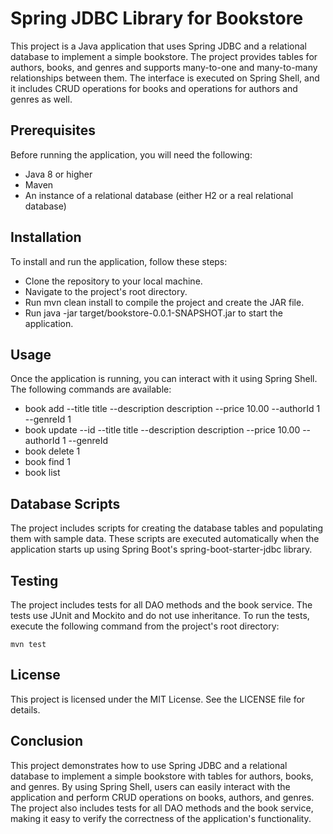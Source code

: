 # Spring JDBC Library for Bookstore
This project is a Java application that uses Spring JDBC and a relational database to implement a simple bookstore. The project provides tables for authors, books, and genres and supports many-to-one and many-to-many relationships between them. The interface is executed on Spring Shell, and it includes CRUD operations for books and operations for authors and genres as well.

## Prerequisites
Before running the application, you will need the following:
* Java 8 or higher
* Maven
* An instance of a relational database (either H2 or a real relational database)

## Installation
To install and run the application, follow these steps:
* Clone the repository to your local machine.
* Navigate to the project's root directory.
* Run mvn clean install to compile the project and create the JAR file.
* Run java -jar target/bookstore-0.0.1-SNAPSHOT.jar to start the application.

## Usage
Once the application is running, you can interact with it using Spring Shell. The following commands are available:
* book add --title title --description description --price 10.00 --authorId 1 --genreId 1
* book update --id --title title --description description --price 10.00 --authorId 1 --genreId 
* book delete 1
* book find 1
* book list

## Database Scripts
The project includes scripts for creating the database tables and populating them with sample data. These scripts are executed automatically when the application starts up using Spring Boot's spring-boot-starter-jdbc library.

## Testing
The project includes tests for all DAO methods and the book service. The tests use JUnit and Mockito and do not use inheritance. To run the tests, execute the following command from the project's root directory:
```shell
mvn test
```

## License
This project is licensed under the MIT License. See the LICENSE file for details.

## Conclusion
This project demonstrates how to use Spring JDBC and a relational database to implement a simple bookstore with tables for authors, books, and genres. By using Spring Shell, users can easily interact with the application and perform CRUD operations on books, authors, and genres. The project also includes tests for all DAO methods and the book service, making it easy to verify the correctness of the application's functionality.
